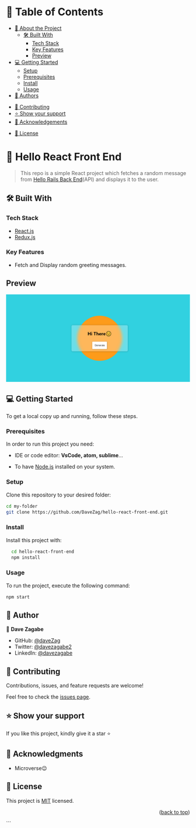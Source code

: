 <a name="readme-top"></a>

# 📗 Table of Contents

- [📖 About the Project](#about-project)
  - [🛠 Built With](#built-with)
    - [Tech Stack](#tech-stack)
    - [Key Features](#key-features)
    <!-- - [🚀 Live Demo](#live-demo) -->
    - [Preview](#preview)
- [💻 Getting Started](#getting-started)
  - [Setup](#setup)
  - [Prerequisites](#prerequisites)
  - [Install](#install)
  - [Usage](#usage)
    <!-- - [Run tests](#run-tests) -->
    <!-- - [Deployment](#triangular_flag_on_post-deployment) -->
- [👥 Authors](#authors)
<!-- - [🔭 Future Features](#future-features) -->
- [🤝 Contributing](#contributing)
- [⭐️ Show your support](#support)
- [🙏 Acknowledgements](#acknowledgements)
<!-- - [❓ FAQ](#faq) -->
- [📝 License](#license)

# 📖 Hello React Front End <a name="about-project"></a>

> This repo is a simple React project which fetches a random message from [Hello Rails Back End](https://github.com/DaveZag/hello-rails-back-end)(API) and displays it to the user.

## 🛠 Built With <a name="built-with"></a>

### Tech Stack <a name="tech-stack"></a>

  <ul>
    <!-- <li><a href="https://rubyonrails.org/">Rails</a></li>
    <li><a href="https://www.postgresql.org/">PostgreSQL</a></li> -->
    <li><a href="https://reactjs.org/">React.js</a></li>
    <li><a href="https://redux.js.org/">Redux.js</a></li>

  </ul>

### Key Features <a name="key-features"></a>

- Fetch and Display random greeting messages.

<!-- ## 🚀 Live Demo <a name="live-demo"></a>

- [Live Demo Link](https://moneymate-5vc4.onrender.com/) -->

## Preview

![Desktop Design](./preview/preview.png)

## 💻 Getting Started <a name="getting-started"></a>

To get a local copy up and running, follow these steps.

### Prerequisites

In order to run this project you need:

- IDE or code editor: **VsCode, atom, sublime**...
<!-- - To have [Ruby](https://www.ruby-lang.org/en/) and [Git](https://git-scm.com/) installed on your system. -->
- To have [Node.js](https://nodejs.org/) installed on your system.

### Setup

Clone this repository to your desired folder:

```sh
cd my-folder
git clone https://github.com/DaveZag/hello-react-front-end.git
```

### Install

Install this project with:

```sh
  cd hello-react-front-end
  npm install
```

### Usage

To run the project, execute the following command:

```sh
npm start
```

## 👥 Author <a name="authors"></a>

👤 **Dave Zagabe**

- GitHub: [@daveZag](https://github.com/daveZag)
- Twitter: [@davezagabe2](https://twitter.com/davezagabe2)
- LinkedIn: [@davezagabe](https://www.linkedin.com/in/davezagabe/)

<!-- ## 🔭 Future Features <a name="future-features"></a>

- [ ] **Add GUI** -->

## 🤝 Contributing <a name="contributing"></a>

Contributions, issues, and feature requests are welcome!

Feel free to check the [issues page](../../issues/).

## ⭐️ Show your support <a name="support"></a>

If you like this project, kindly give it a star ⭐️

## 🙏 Acknowledgments <a name="acknowledgements"></a>

- Microverse😉

## 📝 License <a name="license"></a>

This project is [MIT](./LICENSE) licensed.

<p align="right">(<a href="#readme-top">back to top</a>)</p>
```
